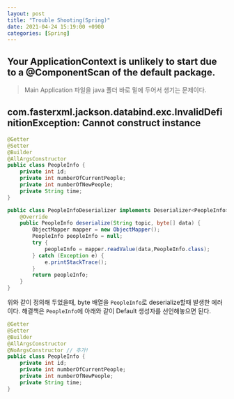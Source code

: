 ```yaml
---
layout: post
title: "Trouble Shooting(Spring)"
date: 2021-04-24 15:19:00 +0900
categories: [Spring]
---
```


## Your ApplicationContext is unlikely to start due to a @ComponentScan of the default package.

> Main Application 파일을 java 폴더 바로 밑에 두어서 생기는 문제이다.  

## com.fasterxml.jackson.databind.exc.InvalidDefinitionException: Cannot construct instance

``` java
@Getter
@Setter
@Builder
@AllArgsConstructor
public class PeopleInfo {
    private int id;
    private int numberOfCurrentPeople;
    private int numberOfNewPeople;
    private String time;
}
```

``` java
public class PeopleInfoDeserializer implements Deserializer<PeopleInfo> {
    @Override
    public PeopleInfo deserialize(String topic, byte[] data) {
        ObjectMapper mapper = new ObjectMapper();
        PeopleInfo peopleInfo = null;
        try {
            peopleInfo = mapper.readValue(data,PeopleInfo.class);
        } catch (Exception e) {
            e.printStackTrace();
        }
        return peopleInfo;
    }
}
```

위와 같이 정의해 두었을때, byte 배열을 ```PeopleInfo```로 deserialize할때 발생한 에러이다. 해결책은 ```PeopleInfo```에 아래와 같이 Default 생성자를 선언해놓으면 된다.

``` java
@Getter
@Setter
@Builder
@AllArgsConstructor
@NoArgsConstructor // 추가!
public class PeopleInfo {
    private int id;
    private int numberOfCurrentPeople;
    private int numberOfNewPeople;
    private String time;
}
```
